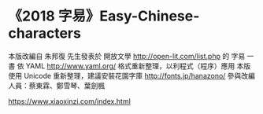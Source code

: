 #  《2018 字易》Easy-Chinese-characters
本版改編自 朱邦復 先生發表於 開放文學 http://open-lit.com/list.php 的 字易 一書
依 YAML http://www.yaml.org/ 格式重新整理，以利程式（程序）應用
本版使用 Unicode 重新整理，建議安裝花園字庫  http://fonts.jp/hanazono/
參與改編人員：蔡東霖、鄭雪琴、葉劍楓

https://www.xiaoxinzi.com/index.html
